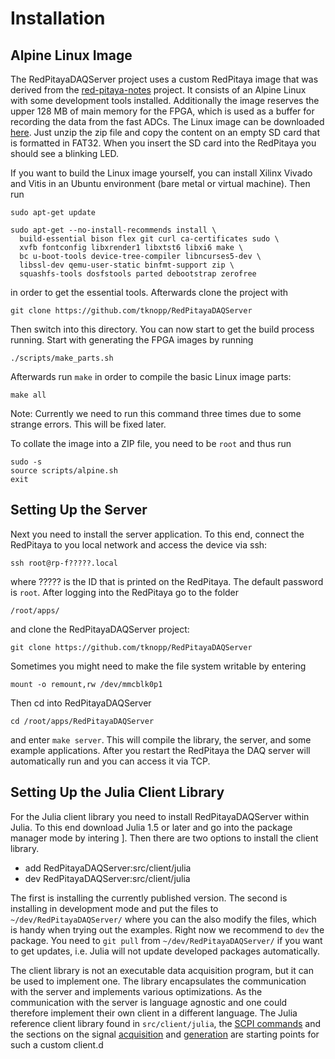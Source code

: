 # Installation

## Alpine Linux Image

The RedPitayaDAQServer project uses a custom RedPitaya image that was derived from the [red-pitaya-notes](https://github.com/pavel-demin/red-pitaya-notes) project. It consists of an Alpine Linux with some development tools installed. Additionally the image reserves the upper 128 MB of main memory for the FPGA, which is used as a buffer for recording the data from the fast ADCs. The Linux image can be downloaded [here](https://media.tuhh.de/ibi/2020.09RedPitayaDAQServerImage.zip). Just unzip the zip file and copy the content on an empty SD card that is formatted in FAT32. When you insert the SD card into the RedPitaya you should see a blinking LED.

If you want to build the Linux image yourself, you can install Xilinx Vivado and Vitis in an Ubuntu environment (bare metal or virtual machine). Then run

```
sudo apt-get update

sudo apt-get --no-install-recommends install \
  build-essential bison flex git curl ca-certificates sudo \
  xvfb fontconfig libxrender1 libxtst6 libxi6 make \
  bc u-boot-tools device-tree-compiler libncurses5-dev \
  libssl-dev qemu-user-static binfmt-support zip \
  squashfs-tools dosfstools parted debootstrap zerofree
```

in order to get the essential tools. Afterwards clone the project with

```
git clone https://github.com/tknopp/RedPitayaDAQServer
```

Then switch into this directory. You can now start to get the build process running. Start with generating the FPGA images by running
```
./scripts/make_parts.sh
```

Afterwards run `make` in order to compile the basic Linux image parts:
```
make all
```

Note: Currently we need to run this command three times due to some strange errors. This will be fixed later.

To collate the image into a ZIP file, you need to be `root` and thus run
```
sudo -s
source scripts/alpine.sh
exit
```

## Setting Up the Server

Next you need to install the server application. To this end, connect the RedPitaya to you local network and access the device via ssh:
```
ssh root@rp-f?????.local
```
where ????? is the ID that is printed on the RedPitaya. The default password is `root`.
After logging into the RedPitaya go to the folder
```
/root/apps/
```
and clone the RedPitayaDAQServer project:
```
git clone https://github.com/tknopp/RedPitayaDAQServer
```
Sometimes you might need to make the file system writable by entering
```
mount -o remount,rw /dev/mmcblk0p1
```

Then cd into RedPitayaDAQServer
```
cd /root/apps/RedPitayaDAQServer
```
and enter `make server`. This will compile the library, the server, and some example applications. After you restart the RedPitaya the DAQ server will automatically run and you can access it via TCP.


## Setting Up the Julia Client Library

For the Julia client library you need to install RedPitayaDAQServer within Julia. To this end
download Julia 1.5 or later and go into the package manager mode by intering ]. Then there are two
options to install the client library.

 * add RedPitayaDAQServer:src/client/julia
 * dev RedPitayaDAQServer:src/client/julia

The first is installing the currently published version. The second is installing in development mode and put the files to `~/dev/RedPitayaDAQServer/` where you can the also modify the files, which is handy when trying out the examples. Right now we recommend to `dev` the package. You need to `git pull` from `~/dev/RedPitayaDAQServer/` if you want to get updates, i.e. Julia will not update developed packages automatically.

The client library is not an executable data acquisition program, but it can be used to implement one. The library encapsulates the communication with the server and implements various optimizations. As the communication with the server is language agnostic and one could therefore implement their own client in a different language. The Julia reference client library found in `src/client/julia`, the [SCPI commands](scpi.md) and the sections on the signal [acquisition](acqusition.md) and [generation](generation.md) are starting points for such a custom client.d
